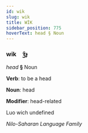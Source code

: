 ```yaml
---
id: wik
slug: wik
title: WİK
sidebar_position: 775
hoverText: head § Noun
---
```


### wik&emsp;<span kind="abugida">ʒ̑ɟ</span>

*head* **§** Noun

**Verb**: to be a head

**Noun**: head

**Modifier**: head-related

Luo wich undefined

*Nilo-Saharan Language Family*